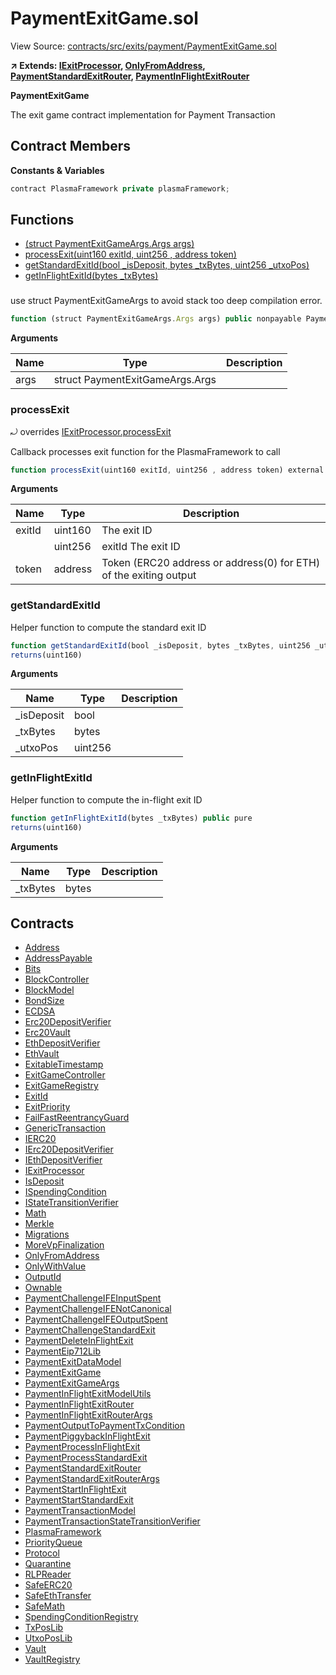 # PaymentExitGame.sol

View Source: [contracts/src/exits/payment/PaymentExitGame.sol](../../contracts/src/exits/payment/PaymentExitGame.sol)

**↗ Extends: [IExitProcessor](IExitProcessor.md), [OnlyFromAddress](OnlyFromAddress.md), [PaymentStandardExitRouter](PaymentStandardExitRouter.md), [PaymentInFlightExitRouter](PaymentInFlightExitRouter.md)**

**PaymentExitGame**

The exit game contract implementation for Payment Transaction

## Contract Members
**Constants & Variables**

```js
contract PlasmaFramework private plasmaFramework;

```

## Functions

- [(struct PaymentExitGameArgs.Args args)](#)
- [processExit(uint160 exitId, uint256 , address token)](#processexit)
- [getStandardExitId(bool _isDeposit, bytes _txBytes, uint256 _utxoPos)](#getstandardexitid)
- [getInFlightExitId(bytes _txBytes)](#getinflightexitid)

### 

use struct PaymentExitGameArgs to avoid stack too deep compilation error.

```js
function (struct PaymentExitGameArgs.Args args) public nonpayable PaymentStandardExitRouter PaymentInFlightExitRouter 
```

**Arguments**

| Name        | Type           | Description  |
| ------------- |------------- | -----|
| args | struct PaymentExitGameArgs.Args |  | 

### processExit

⤾ overrides [IExitProcessor.processExit](IExitProcessor.md#processexit)

Callback processes exit function for the PlasmaFramework to call

```js
function processExit(uint160 exitId, uint256 , address token) external nonpayable onlyFrom 
```

**Arguments**

| Name        | Type           | Description  |
| ------------- |------------- | -----|
| exitId | uint160 | The exit ID | 
|  | uint256 | exitId The exit ID | 
| token | address | Token (ERC20 address or address(0) for ETH) of the exiting output | 

### getStandardExitId

Helper function to compute the standard exit ID

```js
function getStandardExitId(bool _isDeposit, bytes _txBytes, uint256 _utxoPos) public pure
returns(uint160)
```

**Arguments**

| Name        | Type           | Description  |
| ------------- |------------- | -----|
| _isDeposit | bool |  | 
| _txBytes | bytes |  | 
| _utxoPos | uint256 |  | 

### getInFlightExitId

Helper function to compute the in-flight exit ID

```js
function getInFlightExitId(bytes _txBytes) public pure
returns(uint160)
```

**Arguments**

| Name        | Type           | Description  |
| ------------- |------------- | -----|
| _txBytes | bytes |  | 

## Contracts

* [Address](Address.md)
* [AddressPayable](AddressPayable.md)
* [Bits](Bits.md)
* [BlockController](BlockController.md)
* [BlockModel](BlockModel.md)
* [BondSize](BondSize.md)
* [ECDSA](ECDSA.md)
* [Erc20DepositVerifier](Erc20DepositVerifier.md)
* [Erc20Vault](Erc20Vault.md)
* [EthDepositVerifier](EthDepositVerifier.md)
* [EthVault](EthVault.md)
* [ExitableTimestamp](ExitableTimestamp.md)
* [ExitGameController](ExitGameController.md)
* [ExitGameRegistry](ExitGameRegistry.md)
* [ExitId](ExitId.md)
* [ExitPriority](ExitPriority.md)
* [FailFastReentrancyGuard](FailFastReentrancyGuard.md)
* [GenericTransaction](GenericTransaction.md)
* [IERC20](IERC20.md)
* [IErc20DepositVerifier](IErc20DepositVerifier.md)
* [IEthDepositVerifier](IEthDepositVerifier.md)
* [IExitProcessor](IExitProcessor.md)
* [IsDeposit](IsDeposit.md)
* [ISpendingCondition](ISpendingCondition.md)
* [IStateTransitionVerifier](IStateTransitionVerifier.md)
* [Math](Math.md)
* [Merkle](Merkle.md)
* [Migrations](Migrations.md)
* [MoreVpFinalization](MoreVpFinalization.md)
* [OnlyFromAddress](OnlyFromAddress.md)
* [OnlyWithValue](OnlyWithValue.md)
* [OutputId](OutputId.md)
* [Ownable](Ownable.md)
* [PaymentChallengeIFEInputSpent](PaymentChallengeIFEInputSpent.md)
* [PaymentChallengeIFENotCanonical](PaymentChallengeIFENotCanonical.md)
* [PaymentChallengeIFEOutputSpent](PaymentChallengeIFEOutputSpent.md)
* [PaymentChallengeStandardExit](PaymentChallengeStandardExit.md)
* [PaymentDeleteInFlightExit](PaymentDeleteInFlightExit.md)
* [PaymentEip712Lib](PaymentEip712Lib.md)
* [PaymentExitDataModel](PaymentExitDataModel.md)
* [PaymentExitGame](PaymentExitGame.md)
* [PaymentExitGameArgs](PaymentExitGameArgs.md)
* [PaymentInFlightExitModelUtils](PaymentInFlightExitModelUtils.md)
* [PaymentInFlightExitRouter](PaymentInFlightExitRouter.md)
* [PaymentInFlightExitRouterArgs](PaymentInFlightExitRouterArgs.md)
* [PaymentOutputToPaymentTxCondition](PaymentOutputToPaymentTxCondition.md)
* [PaymentPiggybackInFlightExit](PaymentPiggybackInFlightExit.md)
* [PaymentProcessInFlightExit](PaymentProcessInFlightExit.md)
* [PaymentProcessStandardExit](PaymentProcessStandardExit.md)
* [PaymentStandardExitRouter](PaymentStandardExitRouter.md)
* [PaymentStandardExitRouterArgs](PaymentStandardExitRouterArgs.md)
* [PaymentStartInFlightExit](PaymentStartInFlightExit.md)
* [PaymentStartStandardExit](PaymentStartStandardExit.md)
* [PaymentTransactionModel](PaymentTransactionModel.md)
* [PaymentTransactionStateTransitionVerifier](PaymentTransactionStateTransitionVerifier.md)
* [PlasmaFramework](PlasmaFramework.md)
* [PriorityQueue](PriorityQueue.md)
* [Protocol](Protocol.md)
* [Quarantine](Quarantine.md)
* [RLPReader](RLPReader.md)
* [SafeERC20](SafeERC20.md)
* [SafeEthTransfer](SafeEthTransfer.md)
* [SafeMath](SafeMath.md)
* [SpendingConditionRegistry](SpendingConditionRegistry.md)
* [TxPosLib](TxPosLib.md)
* [UtxoPosLib](UtxoPosLib.md)
* [Vault](Vault.md)
* [VaultRegistry](VaultRegistry.md)

